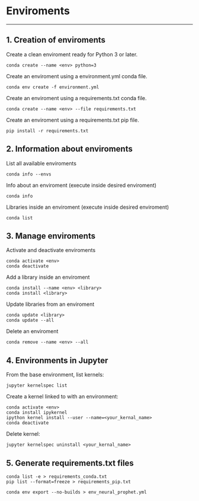 # Enviroments
___

## 1. Creation of enviroments

Create a clean enviroment ready for Python 3 or later.
```
conda create --name <env> python=3
```

Create an enviroment using a environment.yml conda file.
```
conda env create -f environment.yml
```

Create an enviroment using a requirements.txt conda file.
```
conda create --name <env> --file requirements.txt
```

Create an enviroment using a requirements.txt pip file.
```
pip install -r requirements.txt
```

## 2. Information about enviroments

List all available enviroments
```
conda info --envs
```

Info about an enviroment (execute inside desired enviroment)
```
conda info
```

Libraries inside an enviroment (execute inside desired enviroment)
```
conda list
```

## 3. Manage enviroments

Activate and deactivate enviroments
```
conda activate <env>
conda deactivate
```

Add a library inside an enviroment
```
conda install --name <env> <library>
conda install <library>
```

Update libraries from an enviroment
```
conda update <library>
conda update --all
```

Delete an enviroment
```
conda remove --name <env> --all
```

## 4. Environments in Jupyter

From the base environment, list kernels:
```
jupyter kernelspec list
```

Create a kernel linked to with an environment:
```
conda activate <env>
conda install ipykernel
ipython kernel install --user --name=<your_kernal_name>
conda deactivate
```

Delete kernel:
```
jupyter kernelspec uninstall <your_kernal_name>
```


## 5. Generate requirements.txt files
```
conda list -e > requirements_conda.txt
pip list --format=freeze > requirements_pip.txt
```
```
conda env export --no-builds > env_neural_prophet.yml
```
